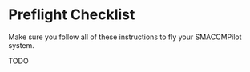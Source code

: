 # Preflight Checklist

Make sure you follow all of these instructions to fly your SMACCMPilot system.

TODO

